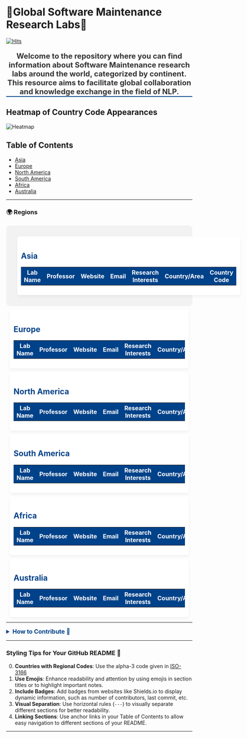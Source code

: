 
# :star2:Global Software Maintenance Research Labs:school:
[![Hits](https://hits.seeyoufarm.com/api/count/incr/badge.svg?url=https%3A%2F%2Fgithub.com%2FJamesJang26%2FGlobal-CS-Labs%2Ftree%2Fmain%2FSoftwawre%2520Engineering%2FSoftware%2520Maintenance&count_bg=%2379C83D&title_bg=%23555555&icon=&icon_color=%23E7E7E7&title=hits&edge_flat=false)](https://hits.seeyoufarm.com)

<div style="color: #333; font-size: 20px; text-align: center; margin-top: 20px; border-bottom: 2px solid #004289;">
    <strong>Welcome to the repository where you can find information about Software Maintenance research labs around the world, categorized by continent. This resource aims to facilitate global collaboration and knowledge exchange in the field of NLP.</strong>
</div>

## Heatmap of Country Code Appearances
![Heatmap](heatmap.png)

## Table of Contents
- [Asia](#asia)
- [Europe](#europe)
- [North America](#north-america)
- [South America](#south-america)
- [Africa](#africa)
- [Australia](#australia)

---

### 🌍 Regions

<div style="display: flex; flex-wrap: wrap; justify-content: space-around; padding: 20px; background-color: #f2f2f2; border-radius: 10px; margin-top: 20px;">
    <div id="Asia" style="padding: 10px; border-radius: 5px; flex-basis: 30%; background-color: white; box-shadow: 0 4px 8px rgba(0,0,0,0.05); margin: 10px;">
        <h2 style="color: #004289;">Asia</h2>
        <table style="width:100%; border-collapse: collapse;">
            <tr style="background-color: #004289; color: white;">
                <th>Lab Name</th>
                <th>Professor</th>
                <th>Website</th>
                <th>Email</th>
                <th>Research Interests</th>
                <th>Country/Area</th>
                <th>Country Code</th>
            </tr>
        </table>
    </div>
    </div>
    <div id="Europe" style="padding: 10px; border-radius: 5px; flex-basis: 30%; background-color: white; box-shadow: 0 4px 8px rgba(0,0,0,0.05); margin: 10px;">
       <h2 style="color: #004289;">Europe</h2>
        <table style="width:100%; border-collapse: collapse;">
            <tr style="background-color: #004289; color: white;">
                <th>Lab Name</th>
                <th>Professor</th>
                <th>Website</th>
                <th>Email</th>
                <th>Research Interests</th>
                <th>Country/Area</th>
            </tr>
        </table>
    </div>
    </div>
    <div id="North America" style="padding: 10px; border-radius: 5px; flex-basis: 30%; background-color: white; box-shadow: 0 4px 8px rgba(0,0,0,0.05); margin: 10px;">
       <h2 style="color: #004289;">North America</h2>
        <table style="width:100%; border-collapse: collapse;">
            <tr style="background-color: #004289; color: white;">
                <th>Lab Name</th>
                <th>Professor</th>
                <th>Website</th>
                <th>Email</th>
                <th>Research Interests</th>
                <th>Country/Area</th>
                <th>Country Code</th>
            </tr>
        </table>
    </div>
    </div>
    <div id="South America" style="padding: 10px; border-radius: 5px; flex-basis: 30%; background-color: white; box-shadow: 0 4px 8px rgba(0,0,0,0.05); margin: 10px;">
       <h2 style="color: #004289;">South America</h2>
        <table style="width:100%; border-collapse: collapse;">
            <tr style="background-color: #004289; color: white;">
                <th>Lab Name</th>
                <th>Professor</th>
                <th>Website</th>
                <th>Email</th>
                <th>Research Interests</th>
                <th>Country/Area</th>
                <th>Country Code</th>
            </tr>
        </table>
    </div>
    </div>
    <div id="Africa" style="padding: 10px; border-radius: 5px; flex-basis: 30%; background-color: white; box-shadow: 0 4px 8px rgba(0,0,0,0.05); margin: 10px;">
       <h2 style="color: #004289;">Africa</h2>
        <table style="width:100%; border-collapse: collapse;">
            <tr style="background-color: #004289; color: white;">
                <th>Lab Name</th>
                <th>Professor</th>
                <th>Website</th>
                <th>Email</th>
                <th>Research Interests</th>
                <th>Country/Area</th>
                <th>Country Code</th>
            </tr>
        </table>
    </div>
    </div>
    <div id="Australia" style="padding: 10px; border-radius: 5px; flex-basis: 30%; background-color: white; box-shadow: 0 4px 8px rgba(0,0,0,0.05); margin: 10px;">
       <h2 style="color: #004289;">Australia</h2>
        <table style="width:100%; border-collapse: collapse;">
            <tr style="background-color: #004289; color: white;">
                <th>Lab Name</th>
                <th>Professor</th>
                <th>Website</th>
                <th>Email</th>
                <th>Research Interests</th>
                <th>Country/Area</th>
                <th>Country Code</th>
            </tr>
        </table>
    </div>
    </div>
</div>

---

<details>
    <summary style="color: #004289; font-size: 16px; font-weight: bold;">How to Contribute 🤝</summary>
    <p>If you have information about a Software Maintenance research lab that is not listed here, please contribute by submitting a pull request or opening an issue with the details of the lab you want to add.</p>
</details>

---

### Styling Tips for Your GitHub README 🎨

0. **Countries with Regional Codes**: Use the alpha-3 code given in [ISO-3166](https://github.com/lukes/ISO-3166-Countries-with-Regional-Codes/blob/master/all/all.csv)
1. **Use Emojis**: Enhance readability and attention by using emojis in section titles or to highlight important notes.
2. **Include Badges**: Add badges from websites like Shields.io to display dynamic information, such as number of contributors, last commit, etc.
3. **Visual Separation**: Use horizontal rules (`---`) to visually separate different sections for better readability.
4. **Linking Sections**: Use anchor links in your Table of Contents to allow easy navigation to different sections of your README.

---
